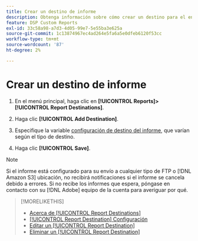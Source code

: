 ```yaml
---
title: Crear un destino de informe
description: Obtenga información sobre cómo crear un destino para el envío de informes personalizados.
feature: DSP Custom Reports
exl-id: 33c58a98-a7d3-4d05-99e7-5e55ba3e625a
source-git-commit: 1c13874967ec4ad264e5fa6a5e0dfeb6120f53cc
workflow-type: tm+mt
source-wordcount: '87'
ht-degree: 2%

---
```


# Crear un destino de informe

1. En el menú principal, haga clic en **[!UICONTROL Reports]>[!UICONTROL Report Destinations]**.

1. Haga clic **[!UICONTROL Add Destination]**.

1. Especifique la variable [configuración de destino del informe](/help/dsp/reports/report-destinations/report-destination-settings.md), que varían según el tipo de destino.

1. Haga clic **[!UICONTROL Save]**.

>[!NOTE]
>
> Si el informe está configurado para su envío a cualquier tipo de FTP o [!DNL Amazon S3] ubicación, no recibirá notificaciones si el informe se cancela debido a errores. Si no recibe los informes que espera, póngase en contacto con su [!DNL Adobe] equipo de la cuenta para averiguar por qué.

>[!MORELIKETHIS]
>
>* [Acerca de [!UICONTROL Report Destinations]](/help/dsp/reports/report-destinations/report-destination-about.md)
>* [[!UICONTROL Report Destination] Configuración](/help/dsp/reports/report-destinations/report-destination-settings.md)
>* [Editar un [!UICONTROL Report Destination]](/help/dsp/reports/report-destinations/report-destination-edit.md)
>* [Eliminar un [!UICONTROL Report Destination]](/help/dsp/reports/report-destinations/report-destination-delete.md)

